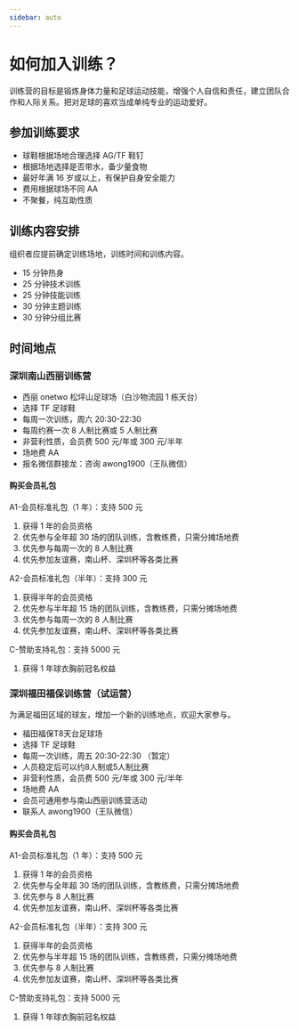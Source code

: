 ```yaml
---
sidebar: auto
---
```


# 如何加入训练？

训练营的目标是锻炼身体力量和足球运动技能，增强个人自信和责任，建立团队合作和人际关系。把对足球的喜欢当成单纯专业的运动爱好。

## 参加训练要求

- 球鞋根据场地合理选择 AG/TF 鞋钉
- 根据场地选择是否带水，备少量食物
- 最好年满 16 岁或以上，有保护自身安全能力
- 费用根据球场不同 AA
- 不聚餐，纯互助性质

## 训练内容安排

组织者应提前确定训练场地，训练时间和训练内容。

- 15 分钟热身
- 25 分钟技术训练
- 25 分钟技能训练
- 30 分钟主题训练
- 30 分钟分组比赛

## 时间地点

### 深圳南山西丽训练营

- 西丽 onetwo 松坪山足球场（白沙物流园 1 栋天台）
- 选择 TF 足球鞋
- 每周一次训练，周六 20:30-22:30
- 每周约赛一次 8 人制比赛或 5 人制比赛
- 非营利性质，会员费 500 元/年或 300 元/半年
- 场地费 AA
- 报名微信群接龙：咨询 awong1900（王队微信）

#### 购买会员礼包

A1-会员标准礼包（1 年）：支持 500 元

1. 获得 1 年的会员资格
2. 优先参与全年超 30 场的团队训练，含教练费，只需分摊场地费
3. 优先参与每周一次的 8 人制比赛
4. 优先参加友谊赛，南山杯、深圳杯等各类比赛

A2-会员标准礼包（半年）：支持 300 元

1. 获得半年的会员资格
2. 优先参与半年超 15 场的团队训练，含教练费，只需分摊场地费
3. 优先参与每周一次的 8 人制比赛
4. 优先参加友谊赛，南山杯、深圳杯等各类比赛

C-赞助支持礼包：支持 5000 元

1. 获得 1 年球衣胸前冠名权益

### 深圳福田福保训练营（试运营）

为满足福田区域的球友，增加一个新的训练地点，欢迎大家参与。

- 福田福保T8天台足球场
- 选择 TF 足球鞋
- 每周一次训练，周五 20:30-22:30 （暂定）
- 人员稳定后可以约8人制或5人制比赛
- 非营利性质，会员费 500 元/年或 300 元/半年
- 场地费 AA
- 会员可通用参与南山西丽训练营活动
- 联系人 awong1900（王队微信）

#### 购买会员礼包

A1-会员标准礼包（1 年）：支持 500 元

1. 获得 1 年的会员资格
2. 优先参与全年超 30 场的团队训练，含教练费，只需分摊场地费
3. 优先参与 8 人制比赛
4. 优先参加友谊赛，南山杯、深圳杯等各类比赛

A2-会员标准礼包（半年）：支持 300 元

1. 获得半年的会员资格
2. 优先参与半年超 15 场的团队训练，含教练费，只需分摊场地费
3. 优先参与 8 人制比赛
4. 优先参加友谊赛，南山杯、深圳杯等各类比赛

C-赞助支持礼包：支持 5000 元

1. 获得 1 年球衣胸前冠名权益
